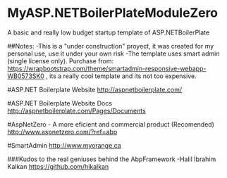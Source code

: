 # MyASP.NETBoilerPlateModuleZero

A basic and really low budget startup template of ASP.NETBoilerPlate

##Notes:
-This is a "under construction" proyect, it was created for my personal use, use it under your own risk
-The template uses smart admin (single license only). Purchase from: https://wrapbootstrap.com/theme/smartadmin-responsive-webapp-WB0573SK0 , its a really cool template and its not too expensive.


#ASP.NET Boilerplate Website
http://aspnetboilerplate.com/

#ASP.NET Boilerplate Website Docs
http://aspnetboilerplate.com/Pages/Documents

#AspNetZero - A more eficient and commercial product (Recomended)
http://www.aspnetzero.com/?ref=abp

#SmartAdmin 
http://www.myorange.ca

###Kudos to the real geniuses behind the AbpFramework
-Halil İbrahim Kalkan https://github.com/hikalkan
